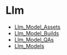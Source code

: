 # Llm

* [Llm_Model_Assets](Llm_Model_Assets.md)
* [Llm_Model_Builds](Llm_Model_Builds.md)
* [Llm_Model_QAs](Llm_Model_QAs.md)
* [Llm_Models](Llm_Models.md)

